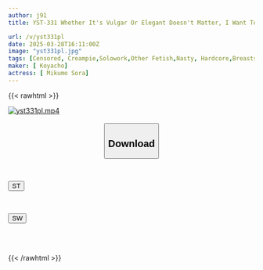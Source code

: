 ```yaml
---
author: j91
title: YST-331 Whether It's Vulgar Or Elegant Doesn't Matter, I Want To Toy With Mikumo Sora In A Really Nasty Way.

url: /v/yst331pl
date: 2025-03-28T16:11:00Z
image: "yst331pl.jpg"
tags: [Censored, Creampie,Solowork,Other Fetish,Nasty, Hardcore,Breasts,Conceived	]
maker: [ Koyacho]
actress: [ Mikumo Sora]
---
```



{{< rawhtml >}}

<div class="video" data-videoid="8W7bmj17ezUoKoK">
    <a href="javascript:;">
        <img src="/v/yst331pl/yst331pl.jpg" width="WIDTH" height="HEIGHT" alt="yst331pl.mp4" loading="lazy">
    </a>
</div>

<script type="text/javascript" src="https://j91.asia/asset/on-demand-st.js"></script>

<br>
  <link rel="stylesheet" href="https://j91.asia/asset/bs5.css">
  
  <center>
  <button class="btn btn-primary" type="button" data-bs-toggle="collapse" data-bs-target=".multi-collapse" aria-expanded="false" aria-controls="multiCollapseExample1 multiCollapseExample2"><h2>Download</h2></button></center>
</p>
<div class="row">
  <div class="col">
    <div class="collapse multi-collapse" id="multiCollapseExample1">
      <div class="card card-body">
	      	      <br>
<div class="buttons">  
<p><a href="/v/yst331pl/st.html" target="_blank"><button class="btn-hover color-3"><i class="fa fa-download"></i> ST</button></a></p></div>
    </div>
  </div>
</div>
  <div class="col">
    <div class="collapse multi-collapse" id="multiCollapseExample2">
      <div class="card card-body">
	      <br>
<div class="buttons">
<p><a href="/v/yst331pl/sw.html" target="_blank"><button class="btn-hover color-2"><i class="fa fa-download"></i> SW</button></a></p></div>
<br><br>
      </div>
    </div>
  </div>
</div>

{{< /rawhtml >}}
